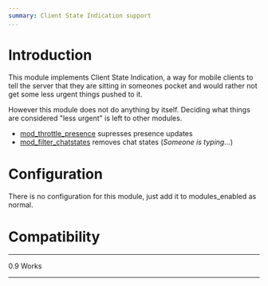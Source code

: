 ```yaml
---
summary: Client State Indication support
...
```


Introduction
============

This module implements Client State Indication, a way for mobile clients
to tell the server that they are sitting in someones pocket and would
rather not get some less urgent things pushed to it.

However this module does not do anything by itself. Deciding what things
are considered "less urgent" is left to other modules.

-   [mod\_throttle\_presence](/mod_throttle_presence.html) supresses
    presence updates
-   [mod\_filter\_chatstates](/mod_filter_chatstates.html) removes chat
    states (*Someone is typing...*)

Configuration
=============

There is no configuration for this module, just add it to
modules\_enabled as normal.

Compatibility
=============

  ----- -------
  0.9   Works
  ----- -------
